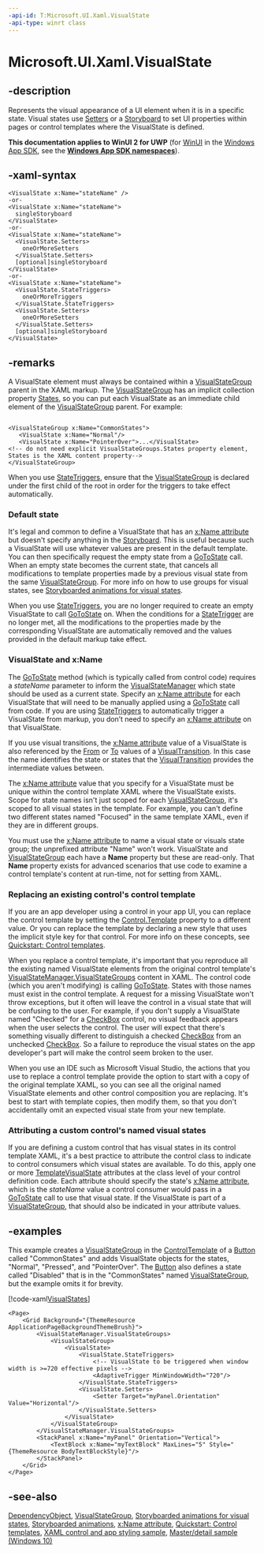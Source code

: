 ```yaml
---
-api-id: T:Microsoft.UI.Xaml.VisualState
-api-type: winrt class
---
```


<!-- Class syntax.
public class VisualState : Windows.UI.Xaml.DependencyObject, Windows.UI.Xaml.IVisualState, Windows.UI.Xaml.IVisualState2
-->

# Microsoft.UI.Xaml.VisualState

## -description

Represents the visual appearance of a UI element when it is in a specific state. Visual states use [Setters](visualstate_setters.md) or a [Storyboard](visualstate_storyboard.md) to set UI properties within pages or control templates where the VisualState is defined.

**This documentation applies to WinUI 2 for UWP** (for [WinUI](/windows/apps/winui/winui3/) in the [Windows App SDK](/windows/apps/windows-app-sdk/), see the **[Windows App SDK namespaces](/windows/windows-app-sdk/api/winrt/)**).

## -xaml-syntax

```xaml
<VisualState x:Name="stateName" />
-or-
<VisualState x:Name="stateName">
  singleStoryboard
</VisualState>
-or-
<VisualState x:Name="stateName">
  <VisualState.Setters>
    oneOrMoreSetters
  </VisualState.Setters>
  [optional]singleStoryboard
</VisualState>
-or-
<VisualState x:Name="stateName">
  <VisualState.StateTriggers>
    oneOrMoreTriggers
  </VisualState.StateTriggers>  
  <VisualState.Setters>
    oneOrMoreSetters
  </VisualState.Setters>
  [optional]singleStoryboard
</VisualState>
```

## -remarks

A VisualState element must always be contained within a [VisualStateGroup](visualstategroup.md) parent in the XAML markup. The [VisualStateGroup](visualstategroup.md) has an implicit collection property [States](visualstategroup_states.md), so you can put each VisualState as an immediate child element of the [VisualStateGroup](visualstategroup.md) parent. For example:

```xaml

<VisualStateGroup x:Name="CommonStates">
   <VisualState x:Name="Normal"/>
   <VisualState x:Name="PointerOver">...</VisualState>
<!-- do not need explicit VisualStateGroups.States property element, States is the XAML content property-->
</VisualStateGroup>

```

When you use [StateTriggers](visualstate_statetriggers.md), ensure that the [VisualStateGroup](visualstategroup.md) is declared under the first child of the root in order for the triggers to take effect automatically.

### Default state

It's legal and common to define a VisualState that has an [x:Name attribute](/windows/uwp/xaml-platform/x-name-attribute) but doesn't specify anything in the [Storyboard](visualstate_storyboard.md). This is useful because such a VisualState will use whatever values are present in the default template. You can then specifically request the empty state from a [GoToState](visualstatemanager_gotostate_51722231.md) call. When an empty state becomes the current state, that cancels all modifications to template properties made by a previous visual state from the same [VisualStateGroup](visualstategroup.md). For more info on how to use groups for visual states, see [Storyboarded animations for visual states](/previous-versions/windows/apps/jj819808(v=win.10)).

When you use [StateTriggers](visualstate_statetriggers.md), you are no longer required to create an empty VisualState to call [GoToState](visualstatemanager_gotostate_51722231.md) on. When the conditions for a [StateTrigger](statetrigger.md) are no longer met, all the modifications to the properties made by the corresponding VisualState are automatically removed and the values provided in the default markup take effect.

### VisualState and x:Name

The [GoToState](visualstatemanager_gotostate_51722231.md) method (which is typically called from control code) requires a *stateName* parameter to inform the [VisualStateManager](visualstatemanager.md) which state should be used as a current state. Specify an [x:Name attribute](/windows/uwp/xaml-platform/x-name-attribute) for each VisualState that will need to be manually applied using a [GoToState](visualstatemanager_gotostate_51722231.md) call from code. If you are using [StateTriggers](visualstate_statetriggers.md) to automatically trigger a VisualState from markup, you don’t need to specify an [x:Name attribute](/windows/uwp/xaml-platform/x-name-attribute) on that VisualState.

If you use visual transitions, the [x:Name attribute](/windows/uwp/xaml-platform/x-name-attribute) value of a VisualState is also referenced by the [From](visualtransition_from.md) or [To](visualtransition_to.md) values of a [VisualTransition](visualtransition.md). In this case the name identifies the state or states that the [VisualTransition](visualtransition.md) provides the intermediate values between.

The [x:Name attribute](/windows/uwp/xaml-platform/x-name-attribute) value that you specify for a VisualState must be unique within the control template XAML where the VisualState exists. Scope for state names isn't just scoped for each [VisualStateGroup](visualstategroup.md), it's scoped to all visual states in the template. For example, you can't define two different states named "Focused" in the same template XAML, even if they are in different groups.

You must use the [x:Name attribute](/windows/uwp/xaml-platform/x-name-attribute) to name a visual state or visuals state group; the unprefixed attribute "Name" won't work. VisualState and [VisualStateGroup](visualstategroup.md) each have a **Name** property but these are read-only. That **Name** property exists for advanced scenarios that use code to examine a control template's content at run-time, not for setting from XAML.

### Replacing an existing control's control template

If you are an app developer using a control in your app UI, you can replace the control template by setting the [Control.Template](../microsoft.ui.xaml.controls/control_template.md) property to a different value. Or you can replace the template by declaring a new style that uses the implicit style key for that control. For more info on these concepts, see [Quickstart: Control templates](/previous-versions/windows/apps/hh465374(v=win.10)).

When you replace a control template, it's important that you reproduce all the existing named VisualState elements from the original control template's [VisualStateManager.VisualStateGroups](visualstatemanager_visualstategroups.md) content in XAML. The control code (which you aren't modifying) is calling [GoToState](visualstatemanager_gotostate_51722231.md). States with those names must exist in the control template. A request for a missing VisualState won't throw exceptions, but it often will leave the control in a visual state that will be confusing to the user. For example, if you don't supply a VisualState named "Checked" for a [CheckBox](../microsoft.ui.xaml.controls/checkbox.md) control, no visual feedback appears when the user selects the control. The user will expect that there's something visually different to distinguish a checked [CheckBox](../microsoft.ui.xaml.controls/checkbox.md) from an unchecked [CheckBox](../microsoft.ui.xaml.controls/checkbox.md). So a failure to reproduce the visual states on the app developer's part will make the control seem broken to the user.

When you use an IDE such as Microsoft Visual Studio, the actions that you use to replace a control template provide the option to start with a copy of the original template XAML, so you can see all the original named VisualState elements and other control composition you are replacing. It's best to start with template copies, then modify them, so that you don't accidentally omit an expected visual state from your new template.

### Attributing a custom control's named visual states

If you are defining a custom control that has visual states in its control template XAML, it's a best practice to attribute the control class to indicate to control consumers which visual states are available. To do this, apply one or more [TemplateVisualState](templatevisualstateattribute.md) attributes at the class level of your control definition code. Each attribute should specify the state's [x:Name attribute](/windows/uwp/xaml-platform/x-name-attribute), which is the *stateName* value a control consumer would pass in a [GoToState](visualstatemanager_gotostate_51722231.md) call to use that visual state. If the VisualState is part of a [VisualStateGroup](visualstategroup.md), that should also be indicated in your attribute values.

## -examples

This example creates a [VisualStateGroup](visualstategroup.md) in the [ControlTemplate](../microsoft.ui.xaml.controls/controltemplate.md) of a [Button](../microsoft.ui.xaml.controls/button.md) called "CommonStates" and adds VisualState objects for the states, "Normal", "Pressed", and "PointerOver". The [Button](../microsoft.ui.xaml.controls/button.md) also defines a state called "Disabled" that is in the "CommonStates" named [VisualStateGroup](visualstategroup.md), but the example omits it for brevity.

[!code-xaml[VisualStates](../microsoft.ui.xaml.data/code/StylingTemplatingOverview/csharp/ButtonStages.xaml#SnippetVisualStates)]

```xaml
<Page>
    <Grid Background="{ThemeResource ApplicationPageBackgroundThemeBrush}">
        <VisualStateManager.VisualStateGroups>
            <VisualStateGroup>
                <VisualState>
                    <VisualState.StateTriggers>
                        <!-- VisualState to be triggered when window width is >=720 effective pixels -->
                        <AdaptiveTrigger MinWindowWidth="720"/>
                    </VisualState.StateTriggers>
                    <VisualState.Setters>
                        <Setter Target="myPanel.Orientation" Value="Horizontal"/>
                    </VisualState.Setters>
                </VisualState>
            </VisualStateGroup>
        </VisualStateManager.VisualStateGroups>
        <StackPanel x:Name="myPanel" Orientation="Vertical">
            <TextBlock x:Name="myTextBlock" MaxLines="5" Style="{ThemeResource BodyTextBlockStyle}"/>
        </StackPanel>
    </Grid>
</Page>

```

## -see-also

[DependencyObject](dependencyobject.md), [VisualStateGroup](visualstategroup.md), [Storyboarded animations for visual states](/previous-versions/windows/apps/jj819808(v=win.10)), [Storyboarded animations](/windows/uwp/graphics/storyboarded-animations), [x:Name attribute](/windows/uwp/xaml-platform/x-name-attribute), [Quickstart: Control templates](/previous-versions/windows/apps/hh465374(v=win.10)), [XAML control and app styling sample](https://github.com/microsoftarchive/msdn-code-gallery-microsoft/tree/master/Official%20Windows%20Platform%20Sample/Windows%208.1%20Store%20app%20samples/99866-Windows%208.1%20Store%20app%20samples/XAML%20control%20and%20app%20styling%20sample/C%23), [Master/detail sample (Windows 10)](https://go.microsoft.com/fwlink/p/?LinkId=619901)
